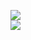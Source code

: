 [![](https://img.shields.io/badge/Made%20With-Github%20Spray-lightgrey.svg?style=for-the-badge&logo=github)](https://github.com/Annihil/github-spray#25353)  
[![](https://i.imgur.com/2DrTn0Z.gif)](https://github.com/Annihil/github-spray)